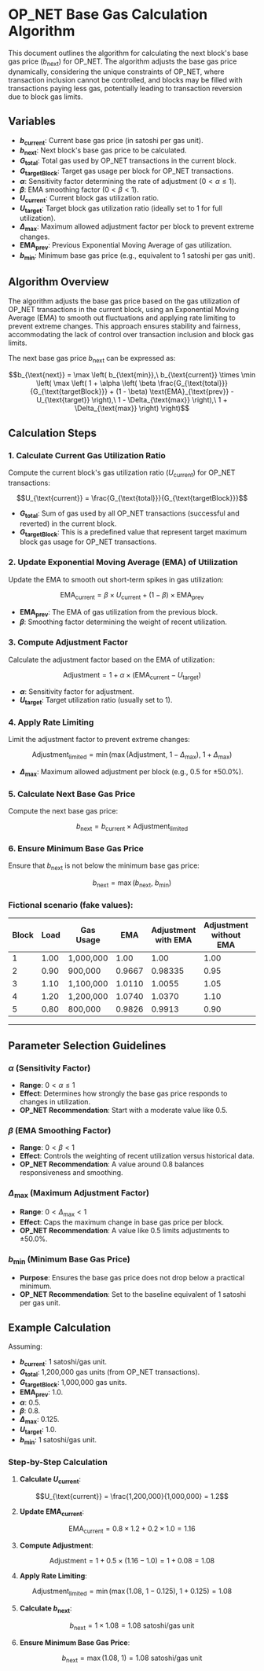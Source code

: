 # OP_NET Base Gas Calculation Algorithm

This document outlines the algorithm for calculating the next block's base gas price ($b_{\text{next}}$) for OP_NET.
The algorithm adjusts the base gas price dynamically, considering the unique constraints of OP_NET, where transaction
inclusion cannot be controlled, and blocks may be filled with transactions paying less gas, potentially leading to
transaction reversion due to block gas limits.

## Variables

- **$b_{\text{current}}$**: Current base gas price (in satoshi per gas unit).
- **$b_{\text{next}}$**: Next block's base gas price to be calculated.
- **$G_{\text{total}}$**: Total gas used by OP_NET transactions in the current block.
- **$G_{\text{targetBlock}}$**: Target gas usage per block for OP_NET transactions.
- **$\alpha$**: Sensitivity factor determining the rate of adjustment ($0 < \alpha \leq 1$).
- **$\beta$**: EMA smoothing factor ($0 < \beta < 1$).
- **$U_{\text{current}}$**: Current block gas utilization ratio.
- **$U_{\text{target}}$**: Target block gas utilization ratio (ideally set to 1 for full utilization).
- **$\Delta_{\text{max}}$**: Maximum allowed adjustment factor per block to prevent extreme changes.
- **$\text{EMA}_{\text{prev}}$**: Previous Exponential Moving Average of gas utilization.
- **$b_{\text{min}}$**: Minimum base gas price (e.g., equivalent to 1 satoshi per gas unit).

## Algorithm Overview

The algorithm adjusts the base gas price based on the gas utilization of OP_NET transactions in the current block,
using an Exponential Moving Average (EMA) to smooth out fluctuations and applying rate limiting to prevent extreme
changes. This approach ensures stability and fairness, accommodating the lack of control over transaction inclusion and
block gas limits.

The next base gas price $b_{\text{next}}$ can be expressed as:

```math
b_{\text{next}} = \max \left( 
    b_{\text{min}},\ 
    b_{\text{current}} \times \min \left( 
        \max \left( 
            1 + \alpha \left( 
                \beta \frac{G_{\text{total}}}{G_{\text{targetBlock}}} + (1 - \beta) \text{EMA}_{\text{prev}} - U_{\text{target}} 
            \right),\ 
            1 - \Delta_{\text{max}} 
        \right),\ 
        1 + \Delta_{\text{max}} 
    \right) 
\right)
```

## Calculation Steps

### 1. Calculate Current Gas Utilization Ratio

Compute the current block's gas utilization ratio ($U_{\text{current}}$) for OP_NET transactions:

```math
U_{\text{current}} = \frac{G_{\text{total}}}{G_{\text{targetBlock}}}
```

- **$G_{\text{total}}$**: Sum of gas used by all OP_NET transactions (successful and reverted) in the current block.
- **$G_{\text{targetBlock}}$**: This is a predefined value that represent target maximum block gas usage for OP_NET
  transactions.

### 2. Update Exponential Moving Average (EMA) of Utilization

Update the EMA to smooth out short-term spikes in gas utilization:

```math
\text{EMA}_{\text{current}} = \beta \times U_{\text{current}} + (1 - \beta) \times \text{EMA}_{\text{prev}}
```

- **$\text{EMA}_{\text{prev}}$**: The EMA of gas utilization from the previous block.
- **$\beta$**: Smoothing factor determining the weight of recent utilization.

### 3. Compute Adjustment Factor

Calculate the adjustment factor based on the EMA of utilization:

```math
\text{Adjustment} = 1 + \alpha \times (\text{EMA}_{\text{current}} - U_{\text{target}})
```

- **$\alpha$**: Sensitivity factor for adjustment.
- **$U_{\text{target}}$**: Target utilization ratio (usually set to 1).

### 4. Apply Rate Limiting

Limit the adjustment factor to prevent extreme changes:

```math
\text{Adjustment}_{\text{limited}} = \min \left(
\max \left(
\text{Adjustment},\
1 - \Delta_{\text{max}}
\right),\
1 + \Delta_{\text{max}}
\right)
```

- **$\Delta_{\text{max}}$**: Maximum allowed adjustment per block (e.g., 0.5 for ±50.0%).

### 5. Calculate Next Base Gas Price

Compute the next base gas price:

```math
b_{\text{next}} = b_{\text{current}} \times \text{Adjustment}_{\text{limited}}
```

### 6. Ensure Minimum Base Gas Price

Ensure that $b_{\text{next}}$ is not below the minimum base gas price:

```math
b_{\text{next}} = \max \left(
b_{\text{next}},\
b_{\text{min}}
\right)
```

### **Fictional scenario (fake values):**

| **Block** | **Load** | **Gas Usage** | **EMA** | **Adjustment with EMA** | **Adjustment without EMA** | **b_next with EMA** | **b_next without EMA** |
|-----------|----------|---------------|---------|-------------------------|----------------------------|---------------------|------------------------|
| 1         | 1.00     | 1,000,000     | 1.00    | 1.00                    | 1.00                       | 1.00                | 1.00                   |
| 2         | 0.90     | 900,000       | 0.9667  | 0.98335                 | 0.95                       | 1.00                | 1.00                   |
| 3         | 1.10     | 1,100,000     | 1.0110  | 1.0055                  | 1.05                       | 1.01                | 1.05                   |
| 4         | 1.20     | 1,200,000     | 1.0740  | 1.0370                  | 1.10                       | 1.05                | 1.16                   |
| 5         | 0.80     | 800,000       | 0.9826  | 0.9913                  | 0.90                       | 1.04                | 1.00                   |

---

## Parameter Selection Guidelines

### $\alpha$ (Sensitivity Factor)

- **Range**: $0 < \alpha \leq 1$
- **Effect**: Determines how strongly the base gas price responds to changes in utilization.
- **OP_NET Recommendation**: Start with a moderate value like 0.5.

### $\beta$ (EMA Smoothing Factor)

- **Range**: $0 < \beta < 1$
- **Effect**: Controls the weighting of recent utilization versus historical data.
- **OP_NET Recommendation**: A value around 0.8 balances responsiveness and smoothing.

### $\Delta_{\text{max}}$ (Maximum Adjustment Factor)

- **Range**: $0 < \Delta_{\text{max}} < 1$
- **Effect**: Caps the maximum change in base gas price per block.
- **OP_NET Recommendation**: A value like 0.5 limits adjustments to ±50.0%.

### $b_{\text{min}}$ (Minimum Base Gas Price)

- **Purpose**: Ensures the base gas price does not drop below a practical minimum.
- **OP_NET Recommendation**: Set to the baseline equivalent of 1 satoshi per gas unit.

## Example Calculation

Assuming:

- **$b_{\text{current}}$**: 1 satoshi/gas unit.
- **$G_{\text{total}}$**: 1,200,000 gas units (from OP_NET transactions).
- **$G_{\text{targetBlock}}$**: 1,000,000 gas units.
- **$\text{EMA}_{\text{prev}}$**: 1.0.
- **$\alpha$**: 0.5.
- **$\beta$**: 0.8.
- **$\Delta_{\text{max}}$**: 0.125.
- **$U_{\text{target}}$**: 1.0.
- **$b_{\text{min}}$**: 1 satoshi/gas unit.

### Step-by-Step Calculation

1. **Calculate $U_{\text{current}}$**:

```math
U_{\text{current}} = \frac{1,200,000}{1,000,000} = 1.2
```

2. **Update $\text{EMA}_{\text{current}}$**:

```math
\text{EMA}_{\text{current}} = 0.8 \times 1.2 + 0.2 \times 1.0 = 1.16
```

3. **Compute Adjustment**:

```math
\text{Adjustment} = 1 + 0.5 \times (1.16 - 1.0) = 1 + 0.08 = 1.08
```

4. **Apply Rate Limiting**:

```math
\text{Adjustment}_{\text{limited}} = \min \left(
\max \left( 1.08,\ 1 - 0.125 \right),\
1 + 0.125
\right) = 1.08
```

5. **Calculate $b_{\text{next}}$**:

```math
b_{\text{next}} = 1 \times 1.08 = 1.08\ \text{satoshi/gas unit}
```

6. **Ensure Minimum Base Gas Price**:

```math
b_{\text{next}} = \max \left( 1.08,\ 1 \right) = 1.08\ \text{satoshi/gas unit}
```
